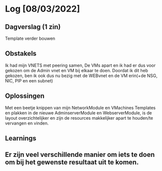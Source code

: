 # Log [08/03/2022]
 
## Dagverslag (1 zin)
Template verder bouwen
## Obstakels
 Ik had mijn VNETS met peering samen, De VMs apart en ik had er dus voor gekozen om
 de Admin vnet en VM bij elkaar te doen. Doordat ik dit heb gekozen, ben ik ook dus
 nu bezig  met de WEBvnet en de VM erin(+de NSG, NIC, PIP en een subnet)
## Oplossingen
 Met een beetje knippen van mijn NetworkModule en VMachines Templates en plakken
 in de nieuwe AdminserverModule en WebserverModule, is de layout overzichtelijker 
 en zijn de resources makkelijker apart te houden/te vervangen en vinden.
## Learnings
Er zijn veel verschillende manier om iets te doen om bij het gewenste resultaat uit te komen.
---
